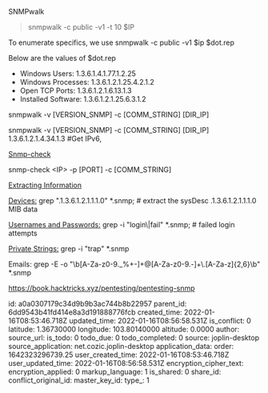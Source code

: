 SNMPwalk

> snmpwalk -c public -v1 -t 10 $IP

To enumerate specifics, we use snmpwalk -c public -v1 $ip $dot.rep

Below are the values of $dot.rep

- Windows Users: 1.3.6.1.4.1.77.1.2.25
- Windows Processes: 1.3.6.1.2.1.25.4.2.1.2
- Open TCP Ports: 1.3.6.1.2.1.6.13.1.3
- Installed Software: 1.3.6.1.2.1.25.6.3.1.2

snmpwalk -v \[VERSION\_SNMP\] -c \[COMM\_STRING\] \[DIR_IP\]

snmpwalk -v \[VERSION\_SNMP\] -c \[COMM\_STRING\] \[DIR_IP\] 1.3.6.1.2.1.4.34.1.3 #Get IPv6,

<ins>Snmp-check</ins>

snmp-check &lt;IP&gt; -p \[PORT\] -c \[COMM_STRING\]

<ins>Extracting Information</ins>

<ins>Devices:</ins> grep ".1.3.6.1.2.1.1.1.0" *.snmp; # extract the sysDesc .1.3.6.1.2.1.1.1.0 MIB data

<ins>Usernames and Passwords:</ins> grep -i "login\\|fail" *.snmp; # failed login attempts

<ins>Private Strings:</ins> grep -i "trap" *.snmp

Emails: grep -E -o "\\b\[A-Za-z0-9._%+-\]+@\[A-Za-z0-9.-\]+\\.\[A-Za-z\]{2,6}\\b" *.snmp

https://book.hacktricks.xyz/pentesting/pentesting-snmp

id: a0a0307179c34d9b9b3ac744b8b22957
parent_id: 6dd9543b41fd414e8a3d191888776fcb
created_time: 2022-01-16T08:53:46.718Z
updated_time: 2022-01-16T08:56:58.531Z
is_conflict: 0
latitude: 1.36730000
longitude: 103.80140000
altitude: 0.0000
author: 
source_url: 
is_todo: 0
todo_due: 0
todo_completed: 0
source: joplin-desktop
source_application: net.cozic.joplin-desktop
application_data: 
order: 1642323296739.25
user_created_time: 2022-01-16T08:53:46.718Z
user_updated_time: 2022-01-16T08:56:58.531Z
encryption_cipher_text: 
encryption_applied: 0
markup_language: 1
is_shared: 0
share_id: 
conflict_original_id: 
master_key_id: 
type_: 1